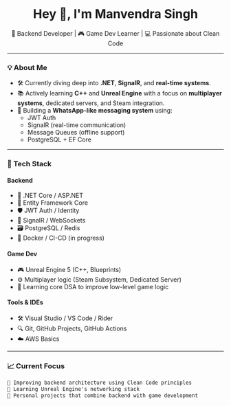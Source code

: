 <h1 align="center">Hey 👋, I'm Manvendra Singh</h1>
<p align="center">
  🚀 Backend Developer | 🎮 Game Dev Learner | 💻 Passionate about Clean Code
</p>

---

### 💡 About Me

- 🛠️ Currently diving deep into **.NET**, **SignalR**, and **real-time systems**.
- 📚 Actively learning **C++** and **Unreal Engine** with a focus on **multiplayer systems**, dedicated servers, and Steam integration.
- 🧱 Building a **WhatsApp-like messaging system** using:
  - JWT Auth
  - SignalR (real-time communication)
  - Message Queues (offline support)
  - PostgreSQL + EF Core

---

### 🧰 Tech Stack

#### Backend
- 💙 .NET Core / ASP.NET
- 🧰 Entity Framework Core
- 🛡️ JWT Auth / Identity
- 📡 SignalR / WebSockets
- 🗃️ PostgreSQL / Redis
- 🐳 Docker / CI-CD (in progress)

#### Game Dev
- 🎮 Unreal Engine 5 (C++, Blueprints)
- ⚙️ Multiplayer logic (Steam Subsystem, Dedicated Server)
- 🧠 Learning core DSA to improve low-level game logic

#### Tools & IDEs
- 🛠️ Visual Studio / VS Code / Rider
- 🔍 Git, GitHub Projects, GitHub Actions
- ☁️ AWS Basics

---

### 📈 Current Focus

```txt
📌 Improving backend architecture using Clean Code principles  
📌 Learning Unreal Engine's networking stack  
📌 Personal projects that combine backend with game development

